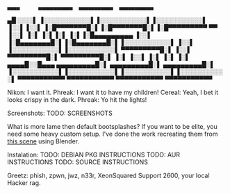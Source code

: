     ▄▄▄▄      ▄▄▄▄▄▄▄▄▄▄▄  ▄▄▄▄▄▄▄▄▄▄▄  ▄▄▄▄▄▄▄▄▄▄▄ 
  ▄█░░░░▌    ▐░░░░░░░░░░░▌▐░░░░░░░░░░░▌▐░░░░░░░░░░░▌
 ▐░░▌▐░░▌    ▐░█▀▀▀▀▀▀▀█░▌▐░█▀▀▀▀▀▀▀█░▌▐░█▀▀▀▀▀▀▀▀▀ 
  ▀▀ ▐░░▌    ▐░▌       ▐░▌▐░▌       ▐░▌▐░█▄▄▄▄▄▄▄▄▄ 
     ▐░░▌    ▐░█▄▄▄▄▄▄▄█░▌▐░█▄▄▄▄▄▄▄█░▌▐░░░░░░░░░░░▌
     ▐░░▌    ▐░░░░░░░░░░░▌▐░░░░░░░░░░░▌ ▀▀▀▀▀▀▀▀▀█░▌
     ▐░░▌     ▀▀▀▀▀▀▀▀▀█░▌ ▀▀▀▀▀▀▀▀▀█░▌          ▐░▌
     ▐░░▌              ▐░▌          ▐░▌          ▐░▌
 ▄▄▄▄█░░█▄▄▄  ▄▄▄▄▄▄▄▄▄█░▌ ▄▄▄▄▄▄▄▄▄█░▌ ▄▄▄▄▄▄▄▄▄█░▌
▐░░░░░░░░░░░▌▐░░░░░░░░░░░▌▐░░░░░░░░░░░▌▐░░░░░░░░░░░▌
 ▀▀▀▀▀▀▀▀▀▀▀  ▀▀▀▀▀▀▀▀▀▀▀  ▀▀▀▀▀▀▀▀▀▀▀  ▀▀▀▀▀▀▀▀▀▀▀ 
                                                    
Nikon:  I want it.
Phreak: I want it to have my children!
Cereal: Yeah, I bet it looks crispy in the dark.
Phreak: Yo hit the lights!

Screenshots:
TODO: SCREENSHOTS

What is more lame then default bootsplashes? If you want
to be elite, you need some heavy custom setup. I've done
the work recreating them from [this scene](https://www.youtube.com/watch?v=qiQlZU5oWTQ) using Blender.

Instalation: 
TODO: DEBIAN PKG INSTRUCTIONS
TODO: AUR INSTRUCTIONS
TODO: SOURCE INSTRUCTIONS

Greetz: phish, zpwn, jwz, n33r, XeonSquared
Support 2600, your local Hacker rag.
